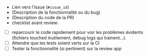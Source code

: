 - Lien vers l'issue (`#issue_id`)
- (Description de la fonctionnalité ou du bug)
- (Description du code de la PR)
- checklist avant review: 
- [ ] reparcourir le code rapidement pour voir les problèmes évidents (fichiers touched inutilement, debug logs qui trainent...).
- [ ] Attendre que les tests soient verts sur la CI
- [ ] Tester la fonctionnalité (si pertinent) sur la review app
